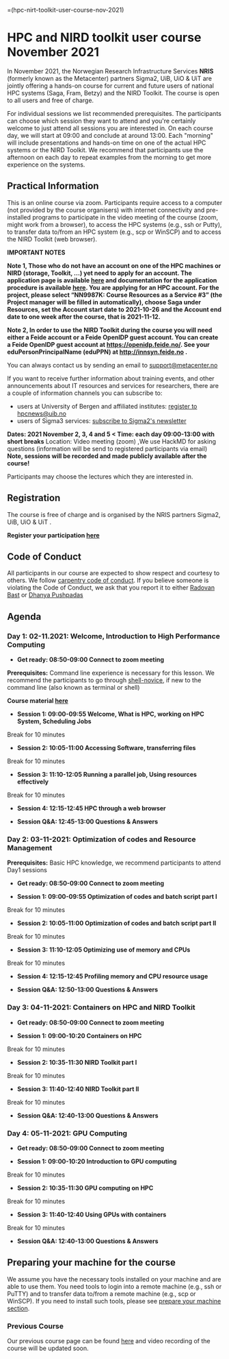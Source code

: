=(hpc-nirt-toolkit-user-course-nov-2021)

# HPC and NIRD toolkit user course November 2021

In November 2021, the Norwegian Research Infrastructure Services **NRIS** (formerly known as the Metacenter) partners Sigma2, UiB, UiO & UiT  are jointly offering a hands-on course for current and future users of national HPC systems (Saga, Fram, Betzy) and the NIRD Toolkit. The course is open to all users and free of charge.

For individual sessions we list recommended prerequisites. The participants can choose which session they want to attend and you're certainly welcome to just attend all sessions you are interested in. On each course day, we will start at 09:00 and conclude at around 13:00. Each "morning" will include presentations and hands-on time on one of the actual HPC systems or the NIRD Toolkit. We recommend that participants use the afternoon on each day to repeat examples from the morning to get more experience on the systems.

## **Practical Information**
This is an online course via zoom. Participants require access to a computer (not provided by the course organisers) with internet connectivity and pre-installed programs to participate in the video meeting of the course (zoom, might work from a browser), to access the HPC systems (e.g., ssh or Putty), to transfer data to/from an HPC system (e.g., scp or WinSCP) and to access the NIRD Toolkit (web browser).

  **IMPORTANT NOTES**

**Note 1, Those who do not have an account on one of the HPC machines or NIRD (storage, Toolkit, ...) yet need to apply for an account. The application page is available [here](https://www.metacenter.no/user/application/form/notur/) and documentation for the application procedure is available [here](https://www.sigma2.no/how-apply-user-account). You are applying for an HPC account. For the project, please select “NN9987K: Course Resources as a Service #3” (the Project manager will be filled in automatically), choose Saga under Resources, set the Account start date to 2021-10-26 and the Account end date to one week after the course, that is 2021-11-12.**

**Note 2, In order to use the NIRD Toolkit during the course you will need either a Feide account or a Feide OpenIDP guest account. 
You can create a Feide OpenIDP guest account at https://openidp.feide.no/.
See your eduPersonPrincipalName (eduPPN) at http://innsyn.feide.no .**

You can always contact us by sending an email to [support@metacenter.no](mailto:support@metacenter.no?subject=HPC%20and%20NIRD%20Toolkit%20user%20course%20November%202021&body=Dear%20support,%0A%0A%20%20I'm%20having%20a%20question%20regarding%20the%20HPC%20and%20NIRD%20Toolkit%20course%20November%202021.%20Specifically,%20I%20need%20help%20(please%20select%20one%20or%20more%20of%20the%20options%20below%20to%20tell%20us%20what%20help%20you%20need)%0A%0A%20to%20get%20an%20account%20on%20the%20HPC%20systems%20or%0A%0A%20to%20get%20an%20account%20to%20access%20the%20NIRD%20Toolkit%20or%0A%0A%20SOME%20OTHER%20QUESTION.)

If you want to receive further information about training events, and other announcements about IT resources and services for researchers, there are a couple of information channels you can subscribe to:<br/>
- users at University of Bergen and affiliated institutes: [register to hpcnews@uib.no](https://mailman.uib.no/listinfo/hpcnews) 
- users of Sigma3 services: [subscribe to Sigma2's newsletter](https://sigma2.us13.list-manage.com/subscribe?u=4fd109ad79a5dca6dde7e4997&id=59b164c7b6)

**Dates: 2021 November 2, 3, 4 and 5 <
Time: each day 09:00-13:00 with short breaks**
Location: Video meeting (zoom) ,We use HackMD for asking questions (information will be send to registered participants via email) **Note, sessions will be recorded and made publicly available after the course!**

Participants may choose the lectures which they are interested in.

## **Registration**
The course is free of charge and is organised by the NRIS partners Sigma2, UiB, UiO & UiT .

**Register your participation [here](https://skjemaker.app.uib.no/view.php?id=10882801)**

## Code of Conduct
   All participants in our course are expected to show respect and courtesy to others. We follow [carpentry code of conduct](https://docs.carpentries.org/topic_folders/policies/code-of-conduct.html#code-of-conduct-detailed-view). If you believe someone is violating the Code of Conduct, we ask that you report it to either [Radovan Bast](mailto:radovan.bast.uit.no) or [Dhanya Pushpadas](mailto:Dhanya.Pushpadas@uib.no)  

## **Agenda**

### Day 1: 02-11.2021: Welcome, Introduction to High Performance Computing

- **Get ready: 08:50-09:00 Connect to zoom meeting**

**Prerequisites:** Command line experience is necessary for this lesson. We recommend the participants to go through [shell-novice](https://swcarpentry.github.io/shell-novice/), if new to the command line (also known as terminal or shell)


**Course material [here](https://sabryr.github.io/hpc-intro/)**

- **Session 1: 09:00-09:55 Welcome, What is HPC, working on HPC System, Scheduling Jobs**

Break for 10 minutes

- **Session 2: 10:05-11:00 Accessing Software, transferring files**

Break for 10 minutes

- **Session 3: 11:10-12:05 Running a parallel job, Using resources effectively**

Break for 10 minutes

- **Session 4: 12:15-12:45 HPC through a web browser**

- **Session Q&A: 12:45-13:00 Questions & Answers**

### Day 2: 03-11-2021: Optimization of codes and Resource Management

**Prerequisites:** Basic HPC knowledge, we recommend participants  to attend Day1 sessions

- **Get ready: 08:50-09:00 Connect to zoom meeting**

- **Session 1: 09:00-09:55 Optimization of codes and batch script part I**

Break for 10 minutes

- **Session 2: 10:05-11:00 Optimization of codes and batch script part II**

Break for 10 minutes

- **Session 3: 11:10-12:05 Optimizing use of memory and CPUs**

Break for 10 minutes

- **Session 4: 12:15-12:45 Profiling memory and CPU resource usage**

- **Session Q&A: 12:50-13:00 Questions & Answers**

### Day 3: 04-11-2021:  Containers on HPC and NIRD Toolkit

- **Get ready: 08:50-09:00 Connect to zoom meeting**

- **Session 1: 09:00-10:20 Containers on HPC**

Break for 10 minutes

- **Session 2: 10:35-11:30 NIRD Toolkit part I**

Break for 10 minutes

- **Session 3: 11:40-12:40 NIRD Toolkit part II**

Break for 10 minutes

- **Session Q&A: 12:40-13:00 Questions & Answers**

### Day 4: 05-11-2021: GPU Computing 

- **Get ready: 08:50-09:00 Connect to zoom meeting**

- **Session 1: 09:00-10:20 Introduction to GPU computing**

Break for 10 minutes

- **Session 2: 10:35-11:30 GPU computing on HPC**

Break for 10 minutes

- **Session 3: 11:40-12:40 Using GPUs with containers**

Break for 10 minutes

- **Session Q&A: 12:40-13:00 Questions & Answers**

## Preparing your machine for the course

We assume you have the necessary tools installed on your machine and are able to use them. You need tools to login into a remote machine (e.g., ssh or PuTTY) and to transfer data to/from a remote machine (e.g., scp or WinSCP). If you need to install such tools, please see [prepare your machine section](https://wiki.uib.no/hpcdoc/index.php/HPC_and_NIRD_toolkit_course_fall_2020#Preparing_your_machine_for_the_course).

### Previous Course 

Our previous course page can be found [here](https://wiki.uib.no/hpcdoc/index.php/HPC_and_NIRD_toolkit_user_course_March_2021) and video recording of the course will be updated soon. 
